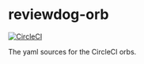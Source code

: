 # reviewdog-orb

[![CircleCI](https://circleci.com/gh/timakin/reviewdog-orb.svg?style=svg)](https://circleci.com/gh/timakin/reviewdog-orb)

The yaml sources for the CircleCI orbs.